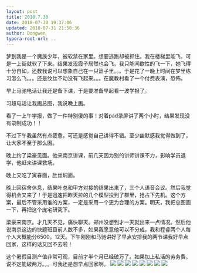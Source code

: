 ```yaml
---
layout: post
title: 2018.7.30
date: 2018-07-30 19:37:06
updated: 2018-07-31 21:50:36
author: Dongwen
typora-root-url: ..
---
```




梦到我是一个魔族少年，被软禁在家里。想要逃跑却被抓住。我在楼梯里能飞，可是一上街就软了下来。结果发现霞子居然也会飞。我只能间歇性的飞一下，她飞得十分自如，还教我说可以想象自己在一只篮子里。。。于是花了一晚上时间在梦里练习怎么飞。。。还是纹丝不动没有飞起来。。。在魔教村看了一个付费表演，恐怖。

早上马驰电话让我还是备下课，于是要准备早起看一波学报了。

习超电话让我画总图，我说晚上画。

看了一上午学报，做了一件特别傻的事！对着pad录屏讲了两个小时，结果发现没有录制成功！！

不过下午我虽然有点疲惫，可还是感觉自己讲得不错。至少幽默感我觉得做到了，让大家不至于那么困。

晚上约了梁豪见面。他来南京讲课，前几天因为别的讲师讲课不力，影响学员退学，他赶来讲课救场。

晚上又吃了寅春面，肚丝焖面。

晚上回宿舍休息，结果叶总和甲方对接的结果出来了，三个人语音会议。然后我觉得机会又来了！于是迅速把昨天拉的几个模型投到了群里，抢占下先机。这个方案，最后不管采用谁的方案，一定是采用一个更为合理的方案。明天，我把总图画一下，再把这个庞宅研究下。

梁豪来南京。才几天不见，痛快聊天。郑州没想到才一天就出来一点情况。然后他说南京这边的快题班目前人数不多，如果我愿意他可以不分成，我和程睿两个人每个人大概能分6500。12天。下午刚刚和马驰讲好了早点安排我的两节课我好早点回家，这样的话又回不去啦！

这个暑假目测产值非常可观，目前才半个月已经破万了。如果加上私活的劳务费，说不定能破两万。。。可我还是想早点回家啊。        ![](/img/in-post/p52709561.jpg)
![](/img/in-post/p52674110.jpg)
![](/img/in-post/p52709563.jpg)
![](/img/in-post/p52709560.jpg)
![](/img/in-post/p52709559.jpg)
![](/img/in-post/p52709557.jpg)
![](/img/in-post/p52709562.jpg)
![](/img/in-post/p52709564.jpg)
